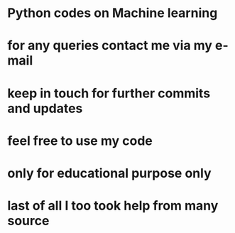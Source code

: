 # Python codes on Machine learning
# for any queries contact me via my e-mail
# keep in touch for further commits and updates
# feel free to use my code
# only for educational purpose only
# last of all I too took help from many source  
